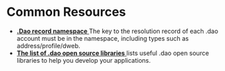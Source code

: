 # Common Resources

* [**.Dao record namespace** ](https://github.com/DIDAO-id/ENS-CN)The key to the resolution record of each .dao account must be in the namespace, including types such as address/profile/dweb.
* [**The list of .dao open source libraries** ](https://app.skiff.com/file/5b5676f1-b226-49de-a122-3ada58b04a5c)lists useful .dao open source libraries to help you develop your applications.
